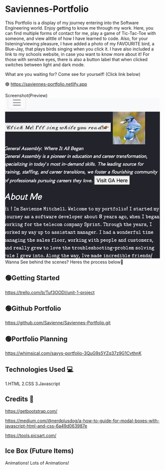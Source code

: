 # Saviennes-Portfolio
This Portfolio is a display of my journey entering into the Software Engineering world.
Enjoy getting to know me through my work. Here, you can find multiple forms of contact for me, play a game of Tic-Tac-Toe with someone, and view alittle of how I have learned to code. Also, for your listening/viewing pleasure, I have added a photo of my FAVOURITE bird, a Blue-Jay, that plays birds singing when you click it. I have also included a link to my schools website, in case you want to know more about it! For those with senstive eyes, there is also a button label that when clicked switches between light and dark mode.

What are you waiting for? Come see for yourself! (Click link below)

🟢 https://saviennes-portfolio.netlify.app

Screenshot(Preview) 
<img src="./snapforportfolio.png">
Wanna See behind the scenes? Heres the process below🚧

🟢Getting Started
-------------------
https://trello.com/b/Tuf3OODI/unit-1-project

🟢Github Portfolio 
------------------
https://github.com/Savienne/Saviennes-Portfolio.git

🟢Portfolio Planning
------------------
 https://whimsical.com/savys-portfolio-3QuG9s5YZq37z9G1CvthnK

Technologies Used 💻
------------------
1.HTML
2.CSS
3.Javascript

Credits 🤝
------------------

https://getbootstrap.com/

https://medium.com/@nerdplusdog/a-how-to-guide-for-modal-boxes-with-javascript-html-and-css-6a49d063987e

https://tools.picsart.com/

Ice Box (Future Items) 
----------------------

Animations! Lots of Animations! 
